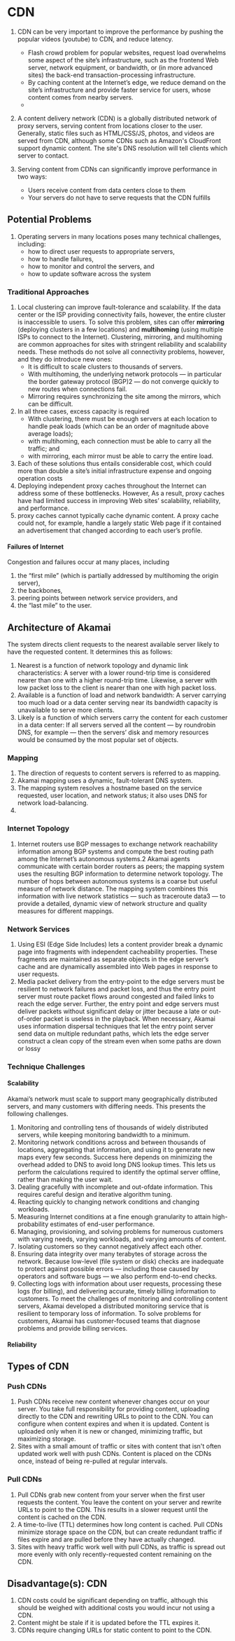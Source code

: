 # CDN

1. CDN can be very important to improve the performance by pushing the popular videos (youtube) to CDN, and reduce latency.
   * Flash crowd problem for popular websites, request load overwhelms some aspect of the site’s infrastructure, such as the frontend Web server, network equipment, or bandwidth, or (in more advanced sites) the back-end transaction-processing infrastructure.
   * By caching content at the Internet’s edge, we reduce demand on the site’s infrastructure and provide faster service for users, whose content comes from nearby servers.
   * 

1. A content delivery network (CDN) is a globally distributed network of proxy servers, serving content from locations closer to the user. Generally, static files such as HTML/CSS/JS, photos, and videos are served from CDN, although some CDNs such as Amazon's CloudFront support dynamic content. The site's DNS resolution will tell clients which server to contact.

1. Serving content from CDNs can significantly improve performance in two ways:
   * Users receive content from data centers close to them
   * Your servers do not have to serve requests that the CDN fulfills

## Potential Problems
1. Operating servers in many locations poses many technical challenges, including: 
   * how to direct user requests to appropriate servers, 
   * how to handle failures, 
   * how to monitor and control the servers, and
   * how to update software across the system

### Traditional Approaches
1. Local clustering can improve fault-tolerance and scalability. If the data center or the ISP providing connectivity fails, however, the entire cluster is inaccessible to users. To solve this problem, sites can offer **mirroring** (deploying clusters in a few locations) and **multihoming** (using multiple ISPs to connect to the Internet). Clustering, mirroring, and multihoming are common approaches for sites with stringent reliability and scalability needs. These methods do not solve all connectivity problems, however, and they do introduce new ones:
   * It is difficult to scale clusters to thousands of servers.
   * With multihoming, the underlying network protocols — in particular the border gateway protocol (BGP)2 — do not converge quickly to new routes when connections fail.
   * Mirroring requires synchronizing the site among the mirrors, which can be difficult.
1. In all three cases, excess capacity is required
   * With clustering, there must be enough servers at each location to handle peak loads (which can be an order of magnitude above average loads); 
   * with multihoming, each connection must be able to carry all the traffic; and 
   * with mirroring, each mirror must be able to carry the entire load. 
1. Each of these solutions thus entails considerable cost, which could more than double a site’s initial infrastructure expense and ongoing operation costs
1. Deploying independent proxy caches throughout the Internet can address some of these bottlenecks. However, As a result, proxy caches have had limited success in improving Web sites’ scalability, reliability, and performance.
1. proxy caches cannot typically cache dynamic content. A proxy cache could not, for example, handle a largely static Web page if it contained an advertisement that changed according to each user’s profile.


#### Failures of Internet
Congestion and failures occur at many places, including
1. the “first mile” (which is partially addressed by multihoming the origin server),
1. the backbones,
1. peering points between network service providers, and
1. the “last mile” to the user.

## Architecture of Akamai
The system directs client requests to the nearest available server likely to have the requested content. It determines this as follows:
1. Nearest is a function of network topology and dynamic link characteristics: A server with a lower round-trip time is considered nearer than
one with a higher round-trip time. Likewise, a server with low packet loss to the client is nearer than one with high packet loss.
1. Available is a function of load and network bandwidth: A server carrying too much load or a data center serving near its bandwidth capacity is unavailable to serve more clients.
1. Likely is a function of which servers carry the content for each customer in a data center: If all servers served all the content — by roundrobin DNS, for example — then the servers’ disk and memory resources would be consumed by the most popular set of objects.

### Mapping
1. The direction of requests to content servers is referred to as mapping.
2. Akamai mapping uses a dynamic, fault-tolerant DNS system.
3. The mapping system resolves a hostname based on the service requested, user location, and network status; it also uses DNS for network load-balancing.
4. 

### Internet Topology
1. Internet routers use BGP messages to exchange network reachability information among BGP systems and compute the best routing path among the Internet’s autonomous systems.2 Akamai agents communicate with certain border routers as peers; the mapping system uses the resulting BGP information to determine network topology. The number of hops between autonomous systems is a coarse but useful measure of network distance. The mapping system combines this information with live network statistics — such as traceroute data3 — to provide a detailed, dynamic view of network structure and quality measures for different mappings.

### Network Services
1. Using ESI (Edge Side Includes) lets a content provider break a dynamic page into fragments with independent cacheability properties. These fragments are maintained as separate objects in the edge server’s cache and are dynamically assembled into Web pages in response to user requests.
1. Media packet delivery from the entry-point to the edge servers must be resilient to network failures and packet loss, and thus the entry point server must route packet flows around congested and failed links to reach the edge server. Further, the entry point and edge servers must deliver packets without significant delay or jitter because a late or out-of-order packet is useless in the playback. When necessary, Akamai uses information dispersal techniques that let the entry point server send data on multiple redundant paths, which lets the edge server construct a clean copy of the stream even when some paths are down or lossy

### Technique Challenges
#### Scalability
Akamai’s network must scale to support many geographically distributed servers, and many customers with differing needs. This presents the following
challenges.
1. Monitoring and controlling tens of thousands of widely distributed servers, while keeping monitoring bandwidth to a minimum.
1. Monitoring network conditions across and between thousands of locations, aggregating that information, and using it to generate new maps every few seconds. Success here depends on minimizing the overhead added to DNS to avoid long DNS lookup times. This lets us perform the calculations required to identify the optimal server offline, rather than making the user wait.
1. Dealing gracefully with incomplete and out-ofdate information. This requires careful design and iterative algorithm tuning.
1. Reacting quickly to changing network conditions and changing workloads.
1. Measuring Internet conditions at a fine enough granularity to attain high-probability estimates of end-user performance.
1. Managing, provisioning, and solving problems for numerous customers with varying needs, varying workloads, and varying amounts of content.
1. Isolating customers so they cannot negatively affect each other.
1. Ensuring data integrity over many terabytes of storage across the network. Because low-level (file system or disk) checks are inadequate to protect against possible errors — including those caused by operators and software bugs — we also perform end-to-end checks.
1. Collecting logs with information about user requests, processing these logs (for billing), and delivering accurate, timely billing information to customers. To meet the challenges of monitoring and controlling content servers, Akamai developed a distributed monitoring service that is resilient to temporary loss of information. To solve problems for customers, Akamai has customer-focused teams that diagnose problems and provide billing services.


#### Reliability

## Types of CDN
### Push CDNs
1. Push CDNs receive new content whenever changes occur on your server. You take full responsibility for providing content, uploading directly to the CDN and rewriting URLs to point to the CDN. You can configure when content expires and when it is updated. Content is uploaded only when it is new or changed, minimizing traffic, but maximizing storage.
1. Sites with a small amount of traffic or sites with content that isn't often updated work well with push CDNs. Content is placed on the CDNs once, instead of being re-pulled at regular intervals.

### Pull CDNs

1. Pull CDNs grab new content from your server when the first user requests the content. You leave the content on your server and rewrite URLs to point to the CDN. This results in a slower request until the content is cached on the CDN.
1. A time-to-live (TTL) determines how long content is cached. Pull CDNs minimize storage space on the CDN, but can create redundant traffic if files expire and are pulled before they have actually changed.
1. Sites with heavy traffic work well with pull CDNs, as traffic is spread out more evenly with only recently-requested content remaining on the CDN.

## Disadvantage(s): CDN
1. CDN costs could be significant depending on traffic, although this should be weighed with additional costs you would incur not using a CDN.
1. Content might be stale if it is updated before the TTL expires it.
1. CDNs require changing URLs for static content to point to the CDN.

